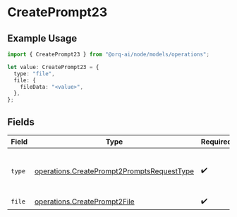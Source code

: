 # CreatePrompt23

## Example Usage

```typescript
import { CreatePrompt23 } from "@orq-ai/node/models/operations";

let value: CreatePrompt23 = {
  type: "file",
  file: {
    fileData: "<value>",
  },
};
```

## Fields

| Field                                                                                                    | Type                                                                                                     | Required                                                                                                 | Description                                                                                              |
| -------------------------------------------------------------------------------------------------------- | -------------------------------------------------------------------------------------------------------- | -------------------------------------------------------------------------------------------------------- | -------------------------------------------------------------------------------------------------------- |
| `type`                                                                                                   | [operations.CreatePrompt2PromptsRequestType](../../models/operations/createprompt2promptsrequesttype.md) | :heavy_check_mark:                                                                                       | The type of the content part. Always `file`.                                                             |
| `file`                                                                                                   | [operations.CreatePrompt2File](../../models/operations/createprompt2file.md)                             | :heavy_check_mark:                                                                                       | N/A                                                                                                      |
